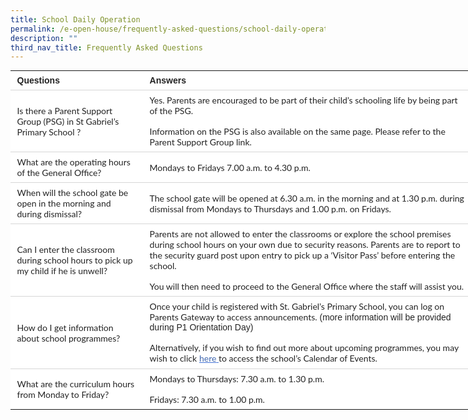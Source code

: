 ```yaml
---
title: School Daily Operation
permalink: /e-open-house/frequently-asked-questions/school-daily-operations/
description: ""
third_nav_title: Frequently Asked Questions
---
```

<table style="box-sizing: inherit; font-family: Lato, sans-serif; border-collapse: collapse; border-spacing: 0px; margin: 0px auto; width: 740px; color: rgb(72, 72, 72); font-size: 20px; font-style: normal; font-variant-ligatures: normal; font-variant-caps: normal; font-weight: 400; letter-spacing: normal; orphans: 2; text-align: left; text-transform: none; white-space: normal; widows: 2; word-spacing: 0px; -webkit-text-stroke-width: 0px; background-color: rgb(255, 255, 255); text-decoration-thickness: initial; text-decoration-style: initial; text-decoration-color: initial; table-layout: fixed;" class="tg"><tbody style="box-sizing: inherit; font-family: Lato, sans-serif;"><tr style="box-sizing: inherit; font-family: Lato, sans-serif;"><td style="box-sizing: inherit; font-family: Arial, sans-serif; padding: 0.5em 0.75em; text-align: left; vertical-align: top; border-color: rgb(214, 214, 214); border-style: solid; border-width: 0px 0px 1px; font-size: 14px; overflow: hidden; word-break: normal; border-image: initial; color: rgb(35, 35, 35); font-weight: bold;" class="tg-95g1">Questions</td><td style="box-sizing: inherit; font-family: Arial, sans-serif; padding: 0.5em 0.75em; text-align: left; vertical-align: top; border-color: rgb(214, 214, 214); border-style: solid; border-width: 0px 0px 1px; font-size: 14px; overflow: hidden; word-break: normal; border-image: initial; color: rgb(35, 35, 35); font-weight: bold;" class="tg-95g1">Answers</td></tr><tr style="box-sizing: inherit; font-family: Lato, sans-serif;"><td style="box-sizing: inherit; font-family: Arial, sans-serif; padding: 0.5em 0.75em; text-align: left; vertical-align: middle; border-color: rgb(214, 214, 214); border-style: solid; border-width: 0px 0px 1px; font-size: 14px; overflow: hidden; word-break: normal; border-image: initial; color: rgb(35, 35, 35);" class="tg-bjk0"><span style="box-sizing: inherit; font-family: Lato, sans-serif; font-style: inherit; font-weight: inherit; color: inherit; background-color: transparent;">Is there a Parent Support Group (PSG) in St Gabriel’s Primary School ?</span></td><td style="box-sizing: inherit; font-family: Arial, sans-serif; padding: 0.5em 0.75em; text-align: left; vertical-align: middle; border-color: rgb(214, 214, 214); border-style: solid; border-width: 0px 0px 1px; font-size: 14px; overflow: hidden; word-break: normal; border-image: initial; color: rgb(35, 35, 35);" class="tg-bjk0"><span style="box-sizing: inherit; font-family: Lato, sans-serif; font-style: inherit; font-weight: inherit; color: inherit; background-color: transparent;">Yes. Parents are encouraged to be part of their child’s schooling life by being part of the PSG.</span><br style="box-sizing: inherit; font-family: Lato, sans-serif;"><br style="box-sizing: inherit; font-family: Lato, sans-serif;"><span style="box-sizing: inherit; font-family: Lato, sans-serif; font-style: inherit; font-weight: inherit; color: inherit; background-color: transparent;">Information on the PSG is also available on the same page. Please refer to the Parent Support Group link.</span></td></tr><tr style="box-sizing: inherit; font-family: Lato, sans-serif;"><td style="box-sizing: inherit; font-family: Arial, sans-serif; padding: 0.5em 0.75em; text-align: left; vertical-align: middle; border-color: rgb(214, 214, 214); border-style: solid; border-width: 0px 0px 1px; font-size: 14px; overflow: hidden; word-break: normal; border-image: initial; color: rgb(35, 35, 35);" class="tg-bjk0"><span style="box-sizing: inherit; font-family: Lato, sans-serif; font-style: inherit; font-weight: inherit; color: inherit; background-color: transparent;">What are the operating hours of the General Office?</span></td><td style="box-sizing: inherit; font-family: Arial, sans-serif; padding: 0.5em 0.75em; text-align: left; vertical-align: middle; border-color: rgb(214, 214, 214); border-style: solid; border-width: 0px 0px 1px; font-size: 14px; overflow: hidden; word-break: normal; border-image: initial; color: rgb(35, 35, 35);" class="tg-bjk0"><span style="box-sizing: inherit; font-family: Lato, sans-serif; font-style: inherit; font-weight: inherit; color: inherit; background-color: transparent;">Mondays to Fridays 7.00 a.m. to 4.30 p.m.</span></td></tr><tr style="box-sizing: inherit; font-family: Lato, sans-serif;"><td style="box-sizing: inherit; font-family: Arial, sans-serif; padding: 0.5em 0.75em; text-align: left; vertical-align: middle; border-color: rgb(214, 214, 214); border-style: solid; border-width: 0px 0px 1px; font-size: 14px; overflow: hidden; word-break: normal; border-image: initial; color: rgb(35, 35, 35);" class="tg-bjk0"><span style="box-sizing: inherit; font-family: Lato, sans-serif; font-style: inherit; font-weight: inherit; color: inherit; background-color: transparent;">When will the school gate be open in the morning and during dismissal?</span></td><td style="box-sizing: inherit; font-family: Arial, sans-serif; padding: 0.5em 0.75em; text-align: left; vertical-align: middle; border-color: rgb(214, 214, 214); border-style: solid; border-width: 0px 0px 1px; font-size: 14px; overflow: hidden; word-break: normal; border-image: initial; color: rgb(35, 35, 35);" class="tg-bjk0"><span style="box-sizing: inherit; font-family: Lato, sans-serif; font-style: inherit; font-weight: inherit; color: inherit; background-color: transparent;">The school gate will be opened at 6.30 a.m. in the morning and at 1.30 p.m. during dismissal from Mondays to Thursdays and 1.00 p.m. on Fridays.</span></td></tr><tr style="box-sizing: inherit; font-family: Lato, sans-serif;"><td style="box-sizing: inherit; font-family: Arial, sans-serif; padding: 0.5em 0.75em; text-align: left; vertical-align: middle; border-color: rgb(214, 214, 214); border-style: solid; border-width: 0px 0px 1px; font-size: 14px; overflow: hidden; word-break: normal; border-image: initial; color: rgb(35, 35, 35);" class="tg-bjk0"><span style="box-sizing: inherit; font-family: Lato, sans-serif; font-style: inherit; font-weight: inherit; color: inherit; background-color: transparent;">Can I enter the classroom during school hours to pick up my child if he is unwell?</span><br style="box-sizing: inherit; font-family: Lato, sans-serif;"></td><td style="box-sizing: inherit; font-family: Arial, sans-serif; padding: 0.5em 0.75em; text-align: left; vertical-align: middle; border-color: rgb(214, 214, 214); border-style: solid; border-width: 0px 0px 1px; font-size: 14px; overflow: hidden; word-break: normal; border-image: initial; color: rgb(35, 35, 35);" class="tg-bjk0"><span style="box-sizing: inherit; font-family: Lato, sans-serif; font-style: inherit; font-weight: inherit; color: inherit; background-color: transparent;">Parents are not allowed to enter the classrooms or explore the school premises during school hours on your own due to security reasons. Parents are to report to the security guard post upon entry to pick up a ‘Visitor Pass’ before entering the school.</span><br style="box-sizing: inherit; font-family: Lato, sans-serif;"><br style="box-sizing: inherit; font-family: Lato, sans-serif;"><span style="box-sizing: inherit; font-family: Lato, sans-serif; font-style: inherit; font-weight: inherit; color: inherit; background-color: transparent;">You will then need to proceed to the General Office where the staff will assist you.</span></td></tr><tr style="box-sizing: inherit; font-family: Lato, sans-serif;"><td style="box-sizing: inherit; font-family: Arial, sans-serif; padding: 0.5em 0.75em; text-align: left; vertical-align: middle; border-color: rgb(214, 214, 214); border-style: solid; border-width: 0px 0px 1px; font-size: 14px; overflow: hidden; word-break: normal; border-image: initial; color: rgb(35, 35, 35);" class="tg-bjk0"><span style="box-sizing: inherit; font-family: Lato, sans-serif; font-style: inherit; font-weight: inherit; color: inherit; background-color: transparent;">How do I get information about school programmes?</span></td><td style="box-sizing: inherit; font-family: Arial, sans-serif; padding: 0.5em 0.75em; text-align: left; vertical-align: middle; border-color: rgb(214, 214, 214); border-style: solid; border-width: 0px 0px 1px; font-size: 14px; overflow: hidden; word-break: normal; border-image: initial; color: rgb(35, 35, 35);" class="tg-bjk0"><span style="box-sizing: inherit; font-family: Lato, sans-serif; font-style: inherit; font-weight: inherit; color: inherit; background-color: transparent;">Once your child is registered with St. Gabriel’s Primary School, you can log on Parents Gateway to access announcements.</span><span>&nbsp;</span>(more information will be provided during P1 Orientation Day)<br style="box-sizing: inherit; font-family: Lato, sans-serif;"><br style="box-sizing: inherit; font-family: Lato, sans-serif;"><span style="box-sizing: inherit; font-family: Lato, sans-serif; font-style: inherit; font-weight: inherit; color: inherit; background-color: transparent;">Alternatively, if you wish to find out more about upcoming programmes, you may wish to click</span><span>&nbsp;</span><a style="box-sizing: inherit; font-family: Lato, sans-serif; color: rgb(67, 114, 214); cursor: pointer; text-decoration: underline; margin-bottom: 2rem; line-height: 1.25;" href="https://staging.d1h9v4thj07mn3.amplifyapp.com/calendar-of-events/"><span style="box-sizing: inherit; font-family: Lato, sans-serif; font-style: inherit; font-weight: inherit; text-decoration: none; color: rgb(64, 103, 174);">here</span></a><a style="box-sizing: inherit; font-family: Lato, sans-serif; color: rgb(67, 114, 214); cursor: pointer; text-decoration: underline; margin-bottom: 2rem; line-height: 1.25;" href="https://staging.d1h9v4thj07mn3.amplifyapp.com/calendar-of-events/"><span>&nbsp;</span></a><span style="box-sizing: inherit; font-family: Lato, sans-serif; font-style: inherit; font-weight: inherit; color: inherit; background-color: transparent;">to access the school’s Calendar of Events.</span></td></tr><tr style="box-sizing: inherit; font-family: Lato, sans-serif;"><td style="box-sizing: inherit; font-family: Arial, sans-serif; padding: 0.5em 0.75em; text-align: left; vertical-align: middle; border: 0px solid rgb(214, 214, 214); font-size: 14px; overflow: hidden; word-break: normal; color: rgb(35, 35, 35);" class="tg-bjk0"><span style="box-sizing: inherit; font-family: Lato, sans-serif; font-style: inherit; font-weight: inherit; color: inherit; background-color: transparent;">What are the curriculum hours from Monday to Friday?</span></td><td style="box-sizing: inherit; font-family: Arial, sans-serif; padding: 0.5em 0.75em; text-align: left; vertical-align: middle; border: 0px solid rgb(214, 214, 214); font-size: 14px; overflow: hidden; word-break: normal; color: rgb(35, 35, 35);" class="tg-bjk0"><span style="box-sizing: inherit; font-family: Lato, sans-serif; font-style: inherit; font-weight: inherit; color: inherit; background-color: transparent;">Mondays to Thursdays: 7.30 a.m. to 1.30 p.m.</span><br style="box-sizing: inherit; font-family: Lato, sans-serif;"><br style="box-sizing: inherit; font-family: Lato, sans-serif;"><span style="box-sizing: inherit; font-family: Lato, sans-serif; font-style: inherit; font-weight: inherit; color: inherit; background-color: transparent;">Fridays: 7.30 a.m. to 1.00 p.m.</span></td></tr></tbody></table>